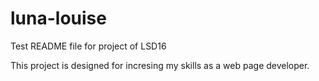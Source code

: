 # luna-louise
Test README file for project of LSD16

This project is designed for incresing my skills as a web page developer.
